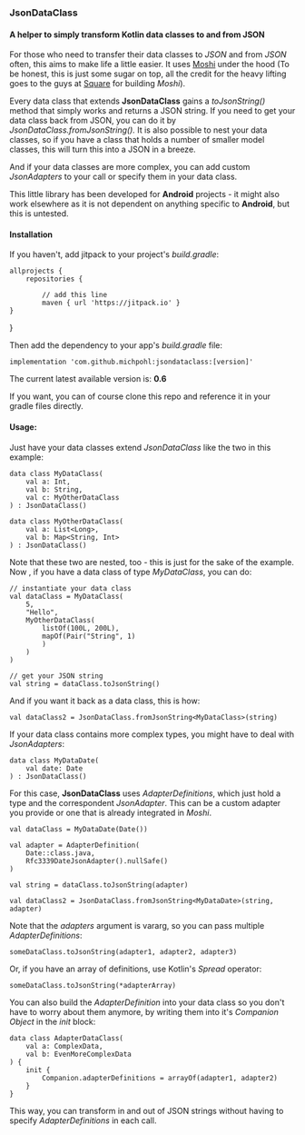 ### JsonDataClass
#### A helper to simply transform Kotlin data classes to and from JSON

For those who need to transfer their data classes to *JSON* and from *JSON* often, this aims to make life a little easier. It uses [Moshi](https://github.com/square/moshi) under the hood (To be honest, this is just some sugar on top, all the credit for the heavy lifting goes to the guys at [Square](https://github.com/square) for building *Moshi*).

Every data class that extends **JsonDataClass** gains a *toJsonString()* method that simply works and returns a JSON string. If you need to get your data class back from JSON, you can do it by *JsonDataClass.fromJsonString().* It is also possible to nest your data classes, so if you have a class that holds a number of smaller model classes, this will turn this into a JSON in a breeze.

And if your data classes are more complex, you can add custom *JsonAdapters* to your call or specify them in your data class.

This little library has been developed for **Android** projects - it might also work elsewhere as it is not dependent on anything specific to **Android**,
but this is untested.

#### Installation

If you haven't, add jitpack to your project's *build.gradle*:

    allprojects {
        repositories {
      
            // add this line   
            maven { url 'https://jitpack.io' }
    }
}

Then add the dependency to your app's *build.gradle* file:

    implementation 'com.github.michpohl:jsondataclass:[version]'

The current latest available version is: **0.6**

If you want, you can of course clone this repo and reference it in your gradle files directly.

#### Usage:

Just have your data classes extend *JsonDataClass* like the two in this example:

    data class MyDataClass(
        val a: Int,
        val b: String,
        val c: MyOtherDataClass
    ) : JsonDataClass()

    data class MyOtherDataClass(
        val a: List<Long>,
        val b: Map<String, Int>
    ) : JsonDataClass()

Note that these two are nested, too - this is just for the sake of the example.  
Now , if you have a data class of type *MyDataClass*, you can do:

    // instantiate your data class
    val dataClass = MyDataClass(
        5, 
        "Hello", 
        MyOtherDataClass(
            listOf(100L, 200L), 
            mapOf(Pair("String", 1)
            )
        )
    )
    
    // get your JSON string
    val string = dataClass.toJsonString()

And if you want it back as a data class, this is how:

    val dataClass2 = JsonDataClass.fromJsonString<MyDataClass>(string)

If your data class contains more complex types, you might have to deal with *JsonAdapters*:

    data class MyDataDate(
        val date: Date
    ) : JsonDataClass()

For this case, **JsonDataClass** uses *AdapterDefinitions*, which just hold a type and the correspondent *JsonAdapter*. This can be a custom adapter you provide or one that is already integrated in *Moshi*.

    val dataClass = MyDataDate(Date())
    
    val adapter = AdapterDefinition(
        Date::class.java, 
        Rfc3339DateJsonAdapter().nullSafe()
    )
    
    val string = dataClass.toJsonString(adapter)
    
    val dataClass2 = JsonDataClass.fromJsonString<MyDataDate>(string, adapter) 

Note that the *adapters* argument is vararg, so you can pass multiple *AdapterDefinitions*:

    someDataClass.toJsonString(adapter1, adapter2, adapter3)

Or, if you have an array of definitions, use Kotlin's *Spread* operator:

    someDataClass.toJsonString(*adapterArray)

You can also build the *AdapterDefinition* into your data class so you don't have to worry about them anymore, by writing them into it's *Companion Object* in the *init* block:

    data class AdapterDataClass(
        val a: ComplexData,
        val b: EvenMoreComplexData
    ) {       
        init {
            Companion.adapterDefinitions = arrayOf(adapter1, adapter2)
        }
    }    

This way, you can transform in and out of JSON strings without having to specify *AdapterDefinitions* in each call.

